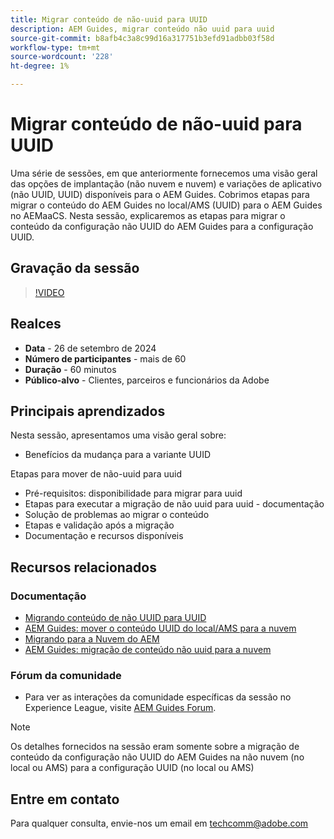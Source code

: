 ```yaml
---
title: Migrar conteúdo de não-uuid para UUID
description: AEM Guides, migrar conteúdo não uuid para uuid
source-git-commit: b8afb4c3a8c99d16a317751b3efd91adbb03f58d
workflow-type: tm+mt
source-wordcount: '228'
ht-degree: 1%

---
```


# Migrar conteúdo de não-uuid para UUID

Uma série de sessões, em que anteriormente fornecemos uma visão geral das opções de implantação (não nuvem e nuvem) e variações de aplicativo (não UUID, UUID) disponíveis para o AEM Guides.
Cobrimos etapas para migrar o conteúdo do AEM Guides no local/AMS (UUID) para o AEM Guides no AEMaaCS.
Nesta sessão, explicaremos as etapas para migrar o conteúdo da configuração não UUID do AEM Guides para a configuração UUID.


## Gravação da sessão

>[!VIDEO](https://video.tv.adobe.com/v/3434807/uuid-migration-content-migration-guides-migration?quality=12&learn=on)


## Realces

- **Data** - 26 de setembro de 2024
- **Número de participantes** - mais de 60
- **Duração** - 60 minutos
- **Público-alvo** - Clientes, parceiros e funcionários da Adobe


## Principais aprendizados

Nesta sessão, apresentamos uma visão geral sobre:
- Benefícios da mudança para a variante UUID

Etapas para mover de não-uuid para uuid
- Pré-requisitos: disponibilidade para migrar para uuid
- Etapas para executar a migração de não uuid para uuid - documentação
- Solução de problemas ao migrar o conteúdo
- Etapas e validação após a migração
- Documentação e recursos disponíveis



## Recursos relacionados

### Documentação

- [Migrando conteúdo de não UUID para UUID](https://experienceleague.adobe.com/pt-br/docs/experience-manager-guides/using/install-guide/on-prem-ig/content-migration/migration-process/migrate-non-uuid-uuid)
- [AEM Guides: mover o conteúdo UUID do local/AMS para a nuvem](../../cs-install-guide/migrate-on-premise-content-cloud.md)
- [Migrando para a Nuvem do AEM](https://experienceleague.adobe.com/pt-br/docs/experience-manager-cloud-service/content/migration-journey/getting-started)
- [AEM Guides: migração de conteúdo não uuid para a nuvem](../../install-guide/migrate-uuid-non-uuid.md)

### Fórum da comunidade

- Para ver as interações da comunidade específicas da sessão no Experience League, visite [AEM Guides Forum](https://experienceleaguecommunities.adobe.com/t5/experience-manager-guides/bd-p/xml-documentation-discussions?profile.language=pt).


>[!NOTE]
>
> Os detalhes fornecidos na sessão eram somente sobre a migração de conteúdo da configuração não UUID do AEM Guides na não nuvem (no local ou AMS) para a configuração UUID (no local ou AMS)



## Entre em contato

Para qualquer consulta, envie-nos um email em <techcomm@adobe.com>
